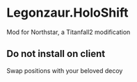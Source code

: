 # Legonzaur.HoloShift

Mod for Northstar, a Titanfall2 modification

## Do not install on client

Swap positions with your beloved decoy
